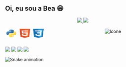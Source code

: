 ## Oi, eu sou a Bea 😄


<div align="center">
  <a href="https://github.com/deybeatriz">
  <img height="160em" src="https://github-readme-stats.vercel.app/api?username=deybeatriz&show_icons=true&theme=radical&include_all_commits=true&count_private=true"/>
  <img height="120em" src="https://github-readme-stats.vercel.app/api/top-langs/?username=deybeatriz&layout=compact&langs_count=7&theme=radical"/>
</div>


<div style="display: inline_block"><br>
  <img align="center" alt="Bea-Python" height="30" width="40" src="https://raw.githubusercontent.com/devicons/devicon/master/icons/python/python-original.svg">
  <img align="center" alt="Bea-HTML" height="30" width="40" src="https://raw.githubusercontent.com/devicons/devicon/master/icons/html5/html5-original.svg">
  <img align="center" alt="Bea-CSS" height="30" width="40" src="https://raw.githubusercontent.com/devicons/devicon/master/icons/css3/css3-original.svg">
  <!--
  <img align="center" alt="Bea-Js" height="30" width="40" src="https://raw.githubusercontent.com/devicons/devicon/master/icons/javascript/javascript-plain.svg">
  <img align="center" alt="Bea-Git" height="30" width="40" src="https://cdn.jsdelivr.net/gh/devicons/devicon/icons/git/git-original.svg">
  <img align="center" alt="Bea-GitHub" height="30" width="40" src="https://cdn.jsdelivr.net/gh/devicons/devicon/icons/github/github-original.svg">
-->
  <img align="right" src="https://i.picasion.com/pic92/1e4b4923290039086f89de6cb36cf024.gif" width="180" height="180" border="0" alt="Icone">
</div>


##

<div>
  <a href = "mailto:dbfdj.eng20@uea.edu.br"><img src="https://img.shields.io/badge/Gmail-D14836?style=for-the-badge&logo=gmail&logoColor=white" target="_blank"></a>
  <a href = "https://www.linkedin.com/in/deyse-beatriz/" target="_blank"> <img src="https://img.shields.io/badge/-LinkedIn-%230077B5?style=for-the-badge&logo=linkedin&logoColor=white" target="_blank"></a>
  <a href="https://instagram.com/bewatrixx_" target="_blank"><img src="https://img.shields.io/badge/-Instagram-%23E4405F?style=for-the-badge&logo=instagram&logoColor=white" target="_blank"></a>
  <a href="https://twitter.com/beafuturedev?t=rJXL7R9R6CuHN2P4Rnpkqg&s=08" target="_blank"><img src="https://img.shields.io/badge/Twitter-1DA1F2?style=for-the-badge&logo=twitter&logoColor=white" target="_blank"></a> 
  
  ![Snake animation](https://github.com/deybeatriz/deybeatriz/blob/output/github-contribution-grid-snake.svg)
  
</div>
